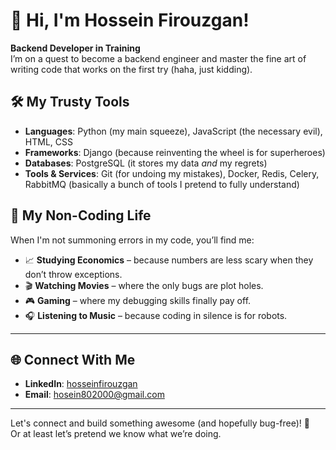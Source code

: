 # 👋 Hi, I'm Hossein Firouzgan!

**Backend Developer in Training**  
I’m on a quest to become a backend engineer and master the fine art of writing code that works on the first try (haha, just kidding).

## 🛠️ My Trusty Tools

- **Languages**: Python (my main squeeze), JavaScript (the necessary evil), HTML, CSS  
- **Frameworks**: Django (because reinventing the wheel is for superheroes)  
- **Databases**: PostgreSQL (it stores my data *and* my regrets)  
- **Tools & Services**: Git (for undoing my mistakes), Docker, Redis, Celery, RabbitMQ (basically a bunch of tools I pretend to fully understand)

## 🎯 My Non-Coding Life

When I'm not summoning errors in my code, you’ll find me:

- 📈 **Studying Economics** – because numbers are less scary when they don’t throw exceptions.  
- 🎬 **Watching Movies** – where the only bugs are plot holes.  
- 🎮 **Gaming** – where my debugging skills finally pay off.  
- 🎧 **Listening to Music** – because coding in silence is for robots.

---

## 🌐 Connect With Me

- **LinkedIn**: [hosseinfirouzgan](https://www.linkedin.com/in/hosseinfirouzgan)  
- **Email**: [hosein802000@gmail.com](mailto:hosein802000@gmail.com)

---

Let's connect and build something awesome (and hopefully bug-free)! 🚀  
Or at least let’s pretend we know what we’re doing.  
